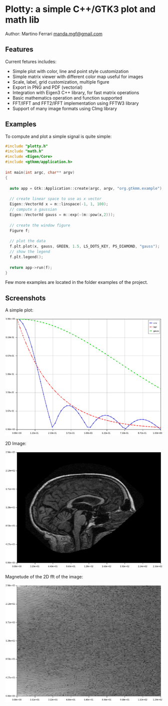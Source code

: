 # Plotty: a simple C++/GTK3 plot and math lib
Author: Martino Ferrari <manda.mgf@gmail.com>

## Features

Current fetures includes:
 - Simple plot with color, line and point style customization
 - Simple matrix viewer with different color map useful for images
 - Scale, label, grid customization, multiple figure
 - Export in PNG and PDF (vectorial)
 - Integration with Eigen3 C++ library, for fast matrix operations
 - Basic mathematics operation and function supported
 - FFT/IFFT and FFT2/IFFT implementation using FFTW3 library
 - Support of many image formats using CImg library



## Examples

To compute and plot a simple signal is quite simple:

```c++
#include "plotty.h"
#include "math.h"
#include <Eigen/Core>
#include <gtkmm/application.h>

int main(int argc, char** argv)
{

  auto app = Gtk::Application::create(argc, argv, "org.gtkmm.example");

  // create linear space to use as x vector
  Eigen::VectorXd x = m::linspace(-1, 1, 100);
  // compute a gaussian
  Eigen::VectorXd gauss = m::exp(-(m::pow(x,2)));

  // create the window figure
  Figure f;

  // plot the data
  f.plt.plot(x, gauss, GREEN, 1.5, LS_DOTS_KEY, PS_DIAMOND, "gauss");
  // show the legend
  f.plt.legend();

  return app->run(f);
}
```

Few more examples are located in the folder examples of the project.

## Screenshots

A simple plot:

![Simple plot](docs/ex_plot.png)

2D Image:

![Image](docs/imgage.png)

Magnetude of the 2D fft of the image:

![FFT2](docs/fft2.png)


